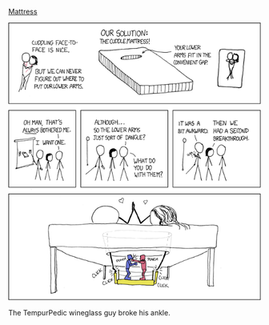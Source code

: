 [Mattress](https://xkcd.com/335)

![Mattress](./random_comic.png)

The TempurPedic wineglass guy broke his ankle.

